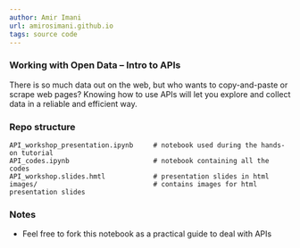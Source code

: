 ```yaml
---
author: Amir Imani
url: amirosimani.github.io
tags: source code
---
```

 

### Working with Open Data – Intro to APIs

There is so much data out on the web, but who wants to copy-and-paste or scrape web pages? Knowing how to use APIs will let you explore and collect data in a reliable and efficient way.

### Repo structure
```
API_workshop_presentation.ipynb     # notebook used during the hands-on tutorial
API_codes.ipynb                     # notebook containing all the codes
API_workshop.slides.hmtl            # presentation slides in html
images/                             # contains images for html presentation slides
```

### Notes 

- Feel free to fork this notebook as a practical guide to deal with APIs


